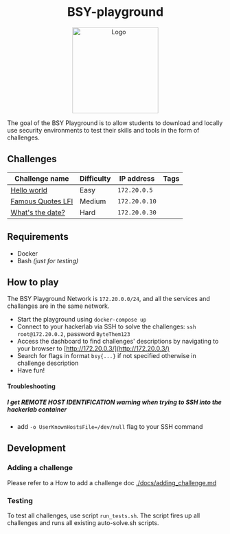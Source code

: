 <h1 align="center">BSY-playground </h1>

<p align="center">
  <img src="https://github.com/stratosphereips/BSY-playground/assets/26445918/1898de8c-840f-46a5-ad73-fca0b9b84c14" alt="Logo" width="200"/>
</p>



The goal of the BSY Playground is to allow students to download and locally use security environments to test their skills and tools in the form of challenges.

## Challenges


| Challenge name                                       | Difficulty | IP address    | Tags  |
|------------------------------------------------------|------------|---------------|-------|
| [Hello world](./challenges/hello-world/)             | Easy       | `172.20.0.5`  |       |
| [Famous Quotes LFI](./challenges/famous-quotes-lfi/) | Medium     | `172.20.0.10` |       |
| [What's the date?](./challenges/what-is-the-date/)   | Hard       | `172.20.0.30` |       |


## Requirements

* Docker
* Bash _(just for testing)_

## How to play


The BSY Playground Network is `172.20.0.0/24`, and all the services and challanges are in the same network.

* Start the playground using `docker-compose up` 
* Connect to your hackerlab via SSH to solve the challenges: `ssh root@172.20.0.2`, password `ByteThem123`
* Access the dashboard to find challenges' descriptions by navigating to your browser to [http://172.20.0.3/](http://172.20.0.3/)
* Search for flags in format `bsy{...}` if not specified otherwise in challenge description
* Have fun!

#### Troubleshooting

##### I get _REMOTE HOST IDENTIFICATION_ warning when trying to SSH into the hackerlab container
* add `-o UserKnownHostsFile=/dev/null` flag to your SSH command

## Development

### Adding a challenge

Please refer to a How to add a challenge doc [./docs/adding_challenge.md](./docs/adding_challenge.md)

### Testing

To test all challenges, use script `run_tests.sh`. The script fires up all challenges and runs all existing auto-solve.sh scripts.
